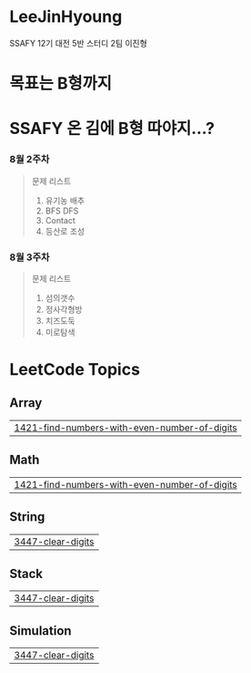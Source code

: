 # LeeJinHyoung
SSAFY 12기 대전 5반 스터디 2팀 이진형

# 목표는 B형까지
# SSAFY 온 김에 B형 따야지...?




### 8월 2주차
> 문제 리스트
> 1. 유기농 배추
> 2. BFS DFS
> 3. Contact
> 4. 등산로 조성

### 8월 3주차 
> 문제 리스트
> 1. 섬의갯수
> 2. 정사각형방
> 3. 치즈도둑
> 4. 미로탐색

<!---LeetCode Topics Start-->
# LeetCode Topics
## Array
|  |
| ------- |
| [1421-find-numbers-with-even-number-of-digits](https://github.com/Jinnyzinny/LeeJinHyoung/tree/master/1421-find-numbers-with-even-number-of-digits) |
## Math
|  |
| ------- |
| [1421-find-numbers-with-even-number-of-digits](https://github.com/Jinnyzinny/LeeJinHyoung/tree/master/1421-find-numbers-with-even-number-of-digits) |
## String
|  |
| ------- |
| [3447-clear-digits](https://github.com/Jinnyzinny/LeeJinHyoung/tree/master/3447-clear-digits) |
## Stack
|  |
| ------- |
| [3447-clear-digits](https://github.com/Jinnyzinny/LeeJinHyoung/tree/master/3447-clear-digits) |
## Simulation
|  |
| ------- |
| [3447-clear-digits](https://github.com/Jinnyzinny/LeeJinHyoung/tree/master/3447-clear-digits) |
<!---LeetCode Topics End-->